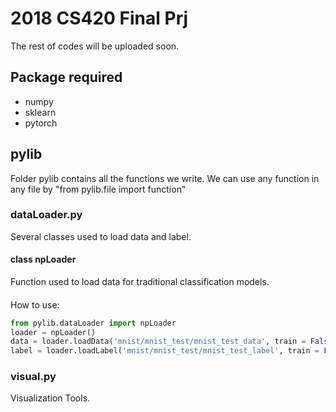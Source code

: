 # 2018 CS420 Final Prj
The rest of codes will be uploaded soon.

## Package required
- numpy
- sklearn
- pytorch

## pylib
Folder pylib contains all the functions we write. We can use any function in any file by "from pylib.file import function"

### dataLoader.py
Several classes used to load data and label.
#### class npLoader
Function used to load data for traditional classification models.
#### 
How to use:

```Python
from pylib.dataLoader import npLoader
loader = npLoader()
data = loader.loadData('mnist/mnist_test/mnist_test_data', train = False)
label = loader.loadLabel('mnist/mnist_test/mnist_test_label', train = False)
```
### visual.py
Visualization Tools.
